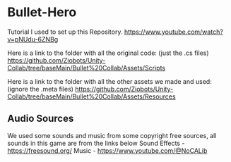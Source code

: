 # Bullet-Hero

Tutorial I used to set up this Repository.
https://www.youtube.com/watch?v=pNUdu-6ZNBg

Here is a link to the folder with all the original code: (just the .cs files)
https://github.com/Ziobots/Unity-Collab/tree/baseMain/Bullet%20Collab/Assets/Scripts

Here is a link to the folder with all the other assets we made and used: (ignore the .meta files)
https://github.com/Ziobots/Unity-Collab/tree/baseMain/Bullet%20Collab/Assets/Resources


## Audio Sources
We used some sounds and music from some copyright free sources, all sounds in this game are from the links below
Sound Effects - https://freesound.org/
Music - https://www.youtube.com/@NoCALib
